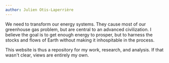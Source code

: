 ```yaml
---
author: Julien Otis-Laperrière
---
```

We need to transform our energy systems. They cause most of our greenhouse gas problem, but are central to an advanced civilization. I believe the goal is to get enough energy to prosper, but to harness the stocks and flows of Earth without making it inhospitable in the process.

This website is thus a repository for my work, research, and analysis. If that wasn't clear, views are entirely my own.